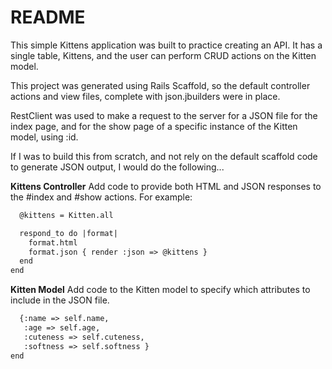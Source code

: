 # README

This simple Kittens application was built to practice creating an API. It has a single table, Kittens, and the user can perform CRUD actions on the Kitten model.

This project was generated using Rails Scaffold, so the default controller actions and view files, complete with json.jbuilders were in place. 

RestClient was used to make a request to the server for a JSON file for the index page, and for the show page of a specific instance of the Kitten model, using :id. 

If I was to build this from scratch, and not rely on the default scaffold code to generate JSON output, I would do the following... 

**Kittens Controller**
Add code to provide both HTML and JSON responses to the #index and #show actions. For example:



```def index
  @kittens = Kitten.all

  respond_to do |format|
    format.html
    format.json { render :json => @kittens }
  end
end
```



**Kitten Model**
Add code to the Kitten model to specify which attributes to include in the JSON file.



```def as_json(options={})
  {:name => self.name, 
   :age => self.age,
   :cuteness => self.cuteness, 
   :softness => self.softness }
end
```




